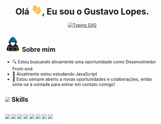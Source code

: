 <h1 align="center">Olá <img width="35" src="https://github.com/1999AZZAR/1999AZZAR/blob/main/resources/img/waving.gif">, Eu sou o Gustavo Lopes. </h1>

<p align="center">
  <a href="https://git.io/typing-svg"><img src="https://readme-typing-svg.demolab.com?font=Exo+2&size=24&duration=3000&pause=1000&center=true&vCenter=true&width=590&lines=Como+um+entusiasta+da+programa%C3%A7%C3%A3o+front-end%2C;sou+dedicado+a+criar+interfaces+atraentes+e+;interativas+que+proporcionem+%C3%B3timas+;experi%C3%AAncias+aos+usu%C3%A1rios.+Procuro+constantemente;+explorar+novas+t%C3%A9cnicas+e+ferramentas+para;projetar+experi%C3%AAncias+interativas+;que+agradem+os+usu%C3%A1rios." alt="Typing SVG" /></a>
</p>


## <picture><img src = "https://github.com/0xAbdulKhalid/0xAbdulKhalid/raw/main/assets/mdImages/about_me.gif" width = 50px></picture> **Sobre mim**

- 🔍 Estou buscando ativamente uma oportunidade como Desenvolvedor Front-end.
- 🚀 Atualmente estou estudando JavaScript
- 🤝 Estou sempre aberto a novas oportunidades e colaborações, então sinta-se à vontade para entrar em contato comigo!


## <img src="https://media2.giphy.com/media/QssGEmpkyEOhBCb7e1/giphy.gif?cid=ecf05e47a0n3gi1bfqntqmob8g9aid1oyj2wr3ds3mg700bl&rid=giphy.gif" width ="25"><b> Skills</b>
<br>
<div class="topics fill-width">
  <img src="https://cdn.jsdelivr.net/gh/devicons/devicon/icons/javascript/javascript-original.svg" width = 50px />

  <img src="https://cdn.jsdelivr.net/gh/devicons/devicon/icons/html5/html5-original-wordmark.svg" width = 50px />

  <img src="https://cdn.jsdelivr.net/gh/devicons/devicon/icons/css3/css3-original-wordmark.svg" width = 50px />
          
  <img src="https://cdn.jsdelivr.net/gh/devicons/devicon/icons/tailwindcss/tailwindcss-plain.svg" width = 50px />
            
  <img src="https://cdn.jsdelivr.net/gh/devicons/devicon/icons/sass/sass-original.svg" width = 50px />
            
  <img src="https://cdn.jsdelivr.net/gh/devicons/devicon/icons/bootstrap/bootstrap-original.svg" width = 50px />
  
  <img src="https://cdn.jsdelivr.net/gh/devicons/devicon/icons/git/git-plain.svg" width = 50px />
  
  <img src="https://cdn.jsdelivr.net/gh/devicons/devicon/icons/github/github-original-wordmark.svg" width = 50px />   
          
</div>
          
<div>
  
</div>          
          
          

